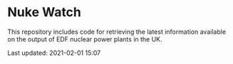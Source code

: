 # Nuke Watch

This repository includes code for retrieving the latest information available on the output of EDF nuclear power plants in the UK.

Last updated: 2021-02-01 15:07